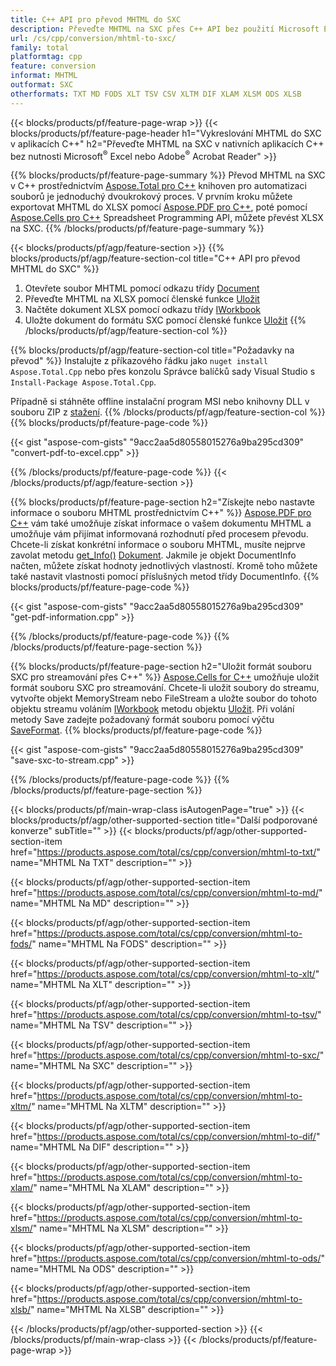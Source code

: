 ```yaml
---
title: C++ API pro převod MHTML do SXC
description: Převeďte MHTML na SXC přes C++ API bez použití Microsoft Excel nebo Adobe Reader
url: /cs/cpp/conversion/mhtml-to-sxc/
family: total
platformtag: cpp
feature: conversion
informat: MHTML
outformat: SXC
otherformats: TXT MD FODS XLT TSV CSV XLTM DIF XLAM XLSM ODS XLSB
---
```

{{< blocks/products/pf/feature-page-wrap >}}
{{< blocks/products/pf/feature-page-header h1="Vykreslování MHTML do SXC v aplikacích C++" h2="Převeďte MHTML na SXC v nativních aplikacích C++ bez nutnosti Microsoft<sup>&reg;</sup> Excel nebo Adobe<sup>&reg;</sup> Acrobat Reader" >}}

{{% blocks/products/pf/feature-page-summary %}}
Převod MHTML na SXC v C++ prostřednictvím [Aspose.Total pro C++](https://products.aspose.com/total/cpp/) knihoven pro automatizaci souborů je jednoduchý dvoukrokový proces. V prvním kroku můžete exportovat MHTML do XLSX pomocí [Aspose.PDF pro C++](https://products.aspose.com/pdf/cpp/), poté pomocí [Aspose.Cells pro C++]( https://products.aspose.com/cells/cpp/) Spreadsheet Programming API, můžete převést XLSX na SXC. 
{{% /blocks/products/pf/feature-page-summary  %}}

{{< blocks/products/pf/agp/feature-section >}}
{{% blocks/products/pf/agp/feature-section-col title="C++ API pro převod MHTML do SXC" %}}
1. Otevřete soubor MHTML pomocí odkazu třídy [Document](https://reference.aspose.com/pdf/cpp/class/aspose.pdf.document)
2. Převeďte MHTML na XLSX pomocí členské funkce [Uložit](https://reference.aspose.com/pdf/cpp/class/aspose.pdf.document#a6383c010776212483f51cc41235924db)
3. Načtěte dokument XLSX pomocí odkazu třídy [IWorkbook](https://reference.aspose.com/cells/cpp/class/aspose.cells.i_workbook)
4. Uložte dokument do formátu SXC pomocí členské funkce [Uložit](https://reference.aspose.com/cells/cpp/class/aspose.cells.i_workbook#a9460f52a2dec8f4bf623a4905167d997)
{{% /blocks/products/pf/agp/feature-section-col %}}

{{% blocks/products/pf/agp/feature-section-col title="Požadavky na převod" %}}
Instalujte z příkazového řádku jako ```nuget install Aspose.Total.Cpp``` nebo přes konzolu Správce balíčků sady Visual Studio s ```Install-Package Aspose.Total.Cpp```.

Případně si stáhněte offline instalační program MSI nebo knihovny DLL v souboru ZIP z [stažení](https://downloads.aspose.com/total/cpp).
{{% /blocks/products/pf/agp/feature-section-col %}}
{{% blocks/products/pf/feature-page-code %}}

{{< gist "aspose-com-gists" "9acc2aa5d80558015276a9ba295cd309" "convert-pdf-to-excel.cpp" >}}


{{% /blocks/products/pf/feature-page-code %}}
{{< /blocks/products/pf/agp/feature-section >}}

{{% blocks/products/pf/feature-page-section  h2="Získejte nebo nastavte informace o souboru MHTML prostřednictvím C++" %}}
[Aspose.PDF pro C++](https://products.aspose.com/pdf/cpp/) vám také umožňuje získat informace o vašem dokumentu MHTML a umožňuje vám přijímat informovaná rozhodnutí před procesem převodu. Chcete-li získat konkrétní informace o souboru MHTML, musíte nejprve zavolat metodu [get_Info()](https://reference.aspose.com/pdf/cpp/class/aspose.pdf.document#ae7a6ba620499ffa0dbaa5c813ee96c4a) [Dokument](https://reference.aspose.com/pdf/cpp/class/aspose.pdf.document). Jakmile je objekt DocumentInfo načten, můžete získat hodnoty jednotlivých vlastností. Kromě toho můžete také nastavit vlastnosti pomocí příslušných metod třídy DocumentInfo.
{{% blocks/products/pf/feature-page-code %}}

{{< gist "aspose-com-gists" "9acc2aa5d80558015276a9ba295cd309" "get-pdf-information.cpp" >}}
{{% /blocks/products/pf/feature-page-code  %}}
{{% /blocks/products/pf/feature-page-section %}}

{{% blocks/products/pf/feature-page-section  h2="Uložit formát souboru SXC pro streamování přes C++" %}}
[Aspose.Cells for C++](https://products.aspose.com/cells/net/) umožňuje uložit formát souboru SXC pro streamování. Chcete-li uložit soubory do streamu, vytvořte objekt MemoryStream nebo FileStream a uložte soubor do tohoto objektu streamu voláním [IWorkbook](https://reference.aspose.com/cells/cpp/class/aspose.cells.i_workbook) metodu objektu [Uložit](https://reference.aspose.com/cells/cpp/class/aspose.cells.i_workbook#a77072cfb929787df9ad1f38b02f58349). Při volání metody Save zadejte požadovaný formát souboru pomocí výčtu [SaveFormat](https://reference.aspose.com/cells/cpp/namespace/aspose.cells#a11cae527e4e68f1adcac8f47ea64481a).
{{% blocks/products/pf/feature-page-code %}}

{{< gist "aspose-com-gists" "9acc2aa5d80558015276a9ba295cd309" "save-sxc-to-stream.cpp" >}}
{{% /blocks/products/pf/feature-page-code  %}}
{{% /blocks/products/pf/feature-page-section %}}

{{< blocks/products/pf/main-wrap-class isAutogenPage="true" >}}
{{< blocks/products/pf/agp/other-supported-section title="Další podporované konverze" subTitle="" >}}
{{< blocks/products/pf/agp/other-supported-section-item href="https://products.aspose.com/total/cs/cpp/conversion/mhtml-to-txt/" name="MHTML Na TXT" description="" >}}

{{< blocks/products/pf/agp/other-supported-section-item href="https://products.aspose.com/total/cs/cpp/conversion/mhtml-to-md/" name="MHTML Na MD" description="" >}}

{{< blocks/products/pf/agp/other-supported-section-item href="https://products.aspose.com/total/cs/cpp/conversion/mhtml-to-fods/" name="MHTML Na FODS" description="" >}}

{{< blocks/products/pf/agp/other-supported-section-item href="https://products.aspose.com/total/cs/cpp/conversion/mhtml-to-xlt/" name="MHTML Na XLT" description="" >}}

{{< blocks/products/pf/agp/other-supported-section-item href="https://products.aspose.com/total/cs/cpp/conversion/mhtml-to-tsv/" name="MHTML Na TSV" description="" >}}

{{< blocks/products/pf/agp/other-supported-section-item href="https://products.aspose.com/total/cs/cpp/conversion/mhtml-to-sxc/" name="MHTML Na SXC" description="" >}}

{{< blocks/products/pf/agp/other-supported-section-item href="https://products.aspose.com/total/cs/cpp/conversion/mhtml-to-xltm/" name="MHTML Na XLTM" description="" >}}

{{< blocks/products/pf/agp/other-supported-section-item href="https://products.aspose.com/total/cs/cpp/conversion/mhtml-to-dif/" name="MHTML Na DIF" description="" >}}

{{< blocks/products/pf/agp/other-supported-section-item href="https://products.aspose.com/total/cs/cpp/conversion/mhtml-to-xlam/" name="MHTML Na XLAM" description="" >}}

{{< blocks/products/pf/agp/other-supported-section-item href="https://products.aspose.com/total/cs/cpp/conversion/mhtml-to-xlsm/" name="MHTML Na XLSM" description="" >}}

{{< blocks/products/pf/agp/other-supported-section-item href="https://products.aspose.com/total/cs/cpp/conversion/mhtml-to-ods/" name="MHTML Na ODS" description="" >}}

{{< blocks/products/pf/agp/other-supported-section-item href="https://products.aspose.com/total/cs/cpp/conversion/mhtml-to-xlsb/" name="MHTML Na XLSB" description="" >}}


{{< /blocks/products/pf/agp/other-supported-section >}}
{{< /blocks/products/pf/main-wrap-class >}}
{{< /blocks/products/pf/feature-page-wrap >}}